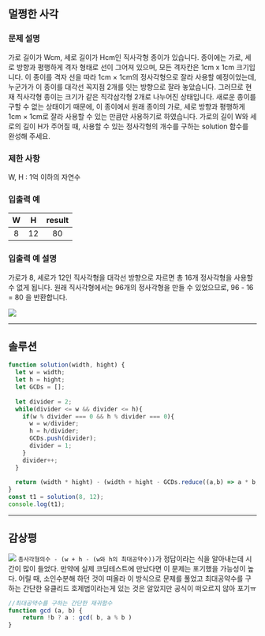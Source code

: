 ## 멀쩡한 사각
### 문제 설명
가로 길이가 Wcm, 세로 길이가 Hcm인 직사각형 종이가 있습니다. 종이에는 가로, 세로 방향과 평행하게 격자 형태로 선이 그어져 있으며, 모든 격자칸은 1cm x 1cm 크기입니다. 이 종이를 격자 선을 따라 1cm × 1cm의 정사각형으로 잘라 사용할 예정이었는데, 누군가가 이 종이를 대각선 꼭지점 2개를 잇는 방향으로 잘라 놓았습니다. 그러므로 현재 직사각형 종이는 크기가 같은 직각삼각형 2개로 나누어진 상태입니다. 새로운 종이를 구할 수 없는 상태이기 때문에, 이 종이에서 원래 종이의 가로, 세로 방향과 평행하게 1cm × 1cm로 잘라 사용할 수 있는 만큼만 사용하기로 하였습니다.
가로의 길이 W와 세로의 길이 H가 주어질 때, 사용할 수 있는 정사각형의 개수를 구하는 solution 함수를 완성해 주세요.

### 제한 사항
W, H : 1억 이하의 자연수


### 입출력 예
| W | H | result |
|:-:|:-:|:-:|
|8|12|80

### 입출력 예 설명
가로가 8, 세로가 12인 직사각형을 대각선 방향으로 자르면 총 16개 정사각형을 사용할 수 없게 됩니다. 원래 직사각형에서는 96개의 정사각형을 만들 수 있었으므로, 96 - 16 = 80 을 반환합니다.

![](https://grepp-programmers.s3.amazonaws.com/files/production/ee895b2cd9/567420db-20f4-4064-afc3-af54c4a46016.png)


<hr/>

## 솔루션

```javascript
function solution(width, hight) {
  let w = width;
  let h = hight;
  let GCDs = [];
  
  let divider = 2;
  while(divider <= w && divider <= h){
    if(w % divider === 0 && h % divider === 0){
      w = w/divider;
      h = h/divider;
      GCDs.push(divider);
      divider = 1;
    }
    divider++;
  }
  
  return (width * hight) - (width + hight - GCDs.reduce((a,b) => a * b, 1));
}
const t1 = solution(8, 12);
console.log(t1);

```
<hr/>

## 감상평
![](https://images.velog.io/images/scriptkid/post/8af35de1-119a-4d5e-a0c9-eeea4c663cb4/KakaoTalk_Photo_2021-03-11-13-30-12.jpeg)
`총사각형의수 - (w + h - (w와 h의 최대공약수))`가 정답이라는 식을 알아내는데 시간이 많이 들었다.
만약에 실제 코딩테스트에 만났다면 이 문제는 포기했을 가능성이 높다.
어릴 때, 소인수분해 하던 것이 떠올라 이 방식으로 문제를 풀었고 최대공약수를 구하는 간단한 유클리드 호제법이라는게 있는 것은 알았지만 공식이 떠오르지 않아 포기ㅠ

```javascript
//최대공약수를 구하는 간단한 재귀함수
function gcd (a, b) {
	return !b ? a : gcd( b, a % b )
}
```
